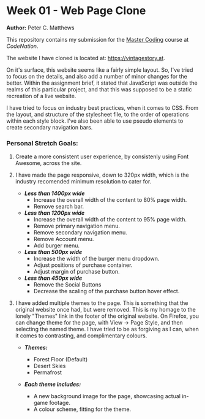 # Week 01 - Web Page Clone

**Author:** Peter C. Matthews

This repository contains my submission for the [Master Coding](https://wearecodenation.com/2022/04/25/master-coding/) course at *CodeNation*.

The website I have cloned is located at: https://vintagestory.at.

On it's surface, this website seems like a fairly simple layout. So, I've tried to focus on the details, and also add a number of minor changes for the better. Within the assignment brief, it stated that JavaScript was outside the realms of this particular project, and that this was supposed to be a static recreation of a live website.

I have tried to focus on industry best practices, when it comes to CSS. From the layout, and structure of the stylesheet file, to the order of operations within each style block. I've also been able to use pseudo elements to create secondary navigation bars.

### Personal Stretch Goals:

1. Create a more consistent user experience, by consistenly using Font Awesome, across the site.

1. I have made the page responsive, down to 320px width, which is the industry recomended minimum resolution to cater for.
   
     - ***Less than 1400px wide***
       - Increase the overall width of the content to 80% page width.
       - Remove search bar.
     - ***Less than 1200px wide***
       - Increase the overall width of the content to 95% page width.
       - Remove primary navigation menu.
       - Remove secondary navigation menu.
       - Remove Account menu.
       - Add burger menu.
     - ***Less than 500px wide***
       - Increase the width of the burger menu dropdown.
       - Adjust positions of purchase container.
       - Adjust margin of purchase button.
     - ***Less than 450px wide***
       - Remove the Social Buttons
       - Decrease the scaling of the purchase button hover effect.

1. I have added multiple themes to the page. This is something that the original website once had, but were removed. This is my homage to the lonely "Themes" link in the footer of the original website. On Firefox, you can change theme for the page, with View -> Page Style, and then selecting the named theme. I have tried to be as forgiving as I can, when it comes to contrasting, and complimentary colours.

   - ***Themes:***
     - Forest Floor (Default)
     - Desert Skies
     - Permafrost
   
   - ***Each theme includes:***
     - A new background image for the page, showcasing actual in-game footage.
     - A colour scheme, fitting for the theme.